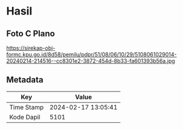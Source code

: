 # Hasil

## Foto C Plano

https://sirekap-obj-formc.kpu.go.id/8d58/pemilu/pdpr/51/08/06/10/29/5108061029014-20240214-214516--cc8301e2-3872-454d-8b33-fa601393b56a.jpg


## Metadata

| Key        | Value               |
| ---------- | ------------------- |
| Time Stamp | 2024-02-17 13:05:41 |
| Kode Dapil | 5101                |



